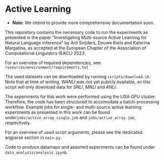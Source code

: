 # Active Learning

* **Note**: We intend to provide more comprehensive documentation soon.

This repository contains the necessary code to run the experiments as presented in the paper "Investigating Multi-source Active Learning for Natural Language Inference" by Ard Snijders, Douwe Kiela and Katerina Margatina, as accepted at the European Chapter of the Association of Computational Linguistics (EACL) 2023.

For an overview of required dependencies, see:
`resources/environment/requirements.txt`

The used datasets can be downloaded by running `scripts/download.sh`. 
Note that at time of writing, *WANLI* was not yet pubicly available, so this script will only download data for *SNLI*, *MNLI* and *ANLI*.

The experiments for this work were performed using the LISA GPU cluster. Therefore, the code has been structured to accomodate a batch-processing workflow.
Example jobs for single- and multi-source active learning experiments as presented in this work can be found under`jobs/active_array_single.job` and `jobs/active_array.job`, respectively. 

For an overview of used script arguments, please see the dedicated argparse section in `main.py`.

Code to produce datamaps and assorted experiments can be found under `data_analysis/analysis.ipynb`.
